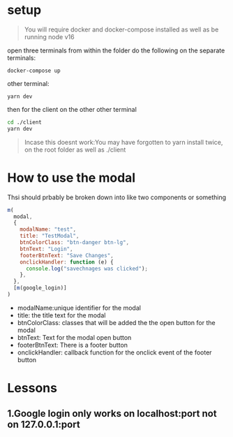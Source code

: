 # setup

> You will require docker and docker-compose installed as well as be running node v16 

open three terminals from within the folder do the following on the separate terminals:

`docker-compose up`

other terminal:

`yarn dev`

then for the client on the other other terminal

```bash
cd ./client
yarn dev
```
> Incase this doesnt work:You may have forgotten to yarn install twice, on the root folder as well as ./client


# How to use the modal
Thsi should prbably be broken down into like two components or something

```js
m(
  modal,
  {
    modalName: "test",
    title: "TestModal",
    btnColorClass: "btn-danger btn-lg",
    btnText: "Login",
    footerBtnText: "Save Changes",
    onclickHandler: function (e) {
      console.log("savechnages was clicked");
    },
  },
  [m(google_login)]
)
```
- modalName:unique identifier for the modal
- title: the title text for the modal
- btnColorClass: classes that will be added the the open button for the modal
- btnText: Text for the modal open button
- footerBtnText: There is a footer button
- onclickHandler: callback function for the onclick event of the footer button

# Lessons

## 1.Google login only works on localhost:port not on 127.0.0.1:port